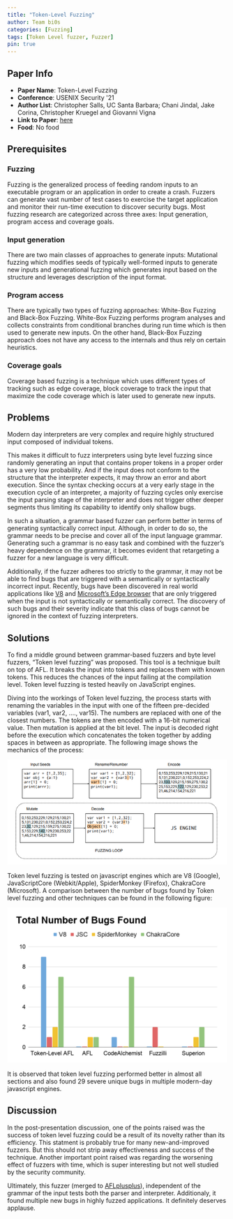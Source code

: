 ```yaml
---
title: "Token-Level Fuzzing"
author: Team bi0s     
categories: [Fuzzing]
tags: [Token Level fuzzer, Fuzzer]
pin: true
---
```


## Paper Info
- **Paper Name**: Token-Level Fuzzing
- **Conference**: USENIX Security '21
- **Author List**: Christopher Salls, UC Santa Barbara; Chani Jindal, Jake Corina, Christopher Kruegel and Giovanni Vigna
- **Link to Paper**: [here](https://www.usenix.org/system/files/sec21-salls.pdf)
- **Food**: No food

## Prerequisites

### Fuzzing
Fuzzing is the generalized process of feeding random inputs to an executable program or an application in order to create a crash. Fuzzers can generate vast number of test cases to exercise the target application and monitor their run-time execution to discover security bugs. Most fuzzing research are categorized across three axes: Input generation, program access and coverage goals.

### Input generation
There are two main classes of approaches to generate inputs: Mutational fuzzing which modifies seeds of typically well-formed inputs to generate new inputs and generational fuzzing which generates input based on the structure and leverages description of the input format.

### Program access
There are typically two types of fuzzing approaches: White-Box Fuzzing and Black-Box Fuzzing. White-Box Fuzzing performs program analyses and collects constraints from conditional branches during run time which is then used to generate new inputs. On the other hand, Black-Box Fuzzing approach does not have any access to the internals and thus rely on certain heuristics.

### Coverage goals
Coverage based fuzzing is a technique which uses different types of tracking such as edge coverage, block coverage to track the input that maximize the code coverage which is later used to generate new inputs. 

## Problems

Modern day interpreters are very complex and require highly structured input composed of individual tokens.

This makes it difficult to fuzz interpreters using byte level fuzzing since randomly generating an input that contains proper tokens in a proper order has a very low probability. And if the input does not conform to the structure that the interpreter expects, it may throw an error and abort execution. Since the syntax checking occurs at a very early stage in the execution cycle of an interpreter, a majority of fuzzing cycles only exercise the input parsing stage of the interpreter and does not trigger other deeper segments thus limiting its capability to identify only shallow bugs.

In such a situation, a grammar based fuzzer can perform better in terms of generating syntactically correct input. Although, in order to do so, the grammar needs to be precise and cover all of the input language grammar.
Generating such a grammar is no easy task and combined with the fuzzer’s heavy dependence on the grammar, it becomes evident that retargeting a fuzzer for a new language is very difficult.

Additionally, if the fuzzer adheres too strictly to the grammar, it may not be able to find bugs that are triggered with a semantically or syntactically incorrect input. Recently, bugs have been discovered in real world applications like [V8](https://bugs.chromium.org/p/chromium/issues/detail?id=800032) and [Microsoft’s Edge browser](https://nvd.nist.gov/vuln/detail/CVE-2017-8729) that are only triggered when the input is not syntactically or semantically correct. The discovery of such bugs and their severity indicate that this class of bugs cannot be ignored in the context of fuzzing interpreters.

## Solutions
To find a middle ground between grammar-based fuzzers and byte level fuzzers, “Token level fuzzing” was proposed. This tool is a technique built on top of AFL. It breaks the input into tokens and replaces them with known tokens. This reduces the chances of the input failing at the compilation level. Token level fuzzing is tested heavily on JavaScript engines.

Diving into the workings of Token level fuzzing, the process starts with renaming the variables in the input with one of the fifteen pre-decided variables (var1, var2, …., var15). The numbers are replaced with one of the closest numbers. The tokens are then encoded with a 16-bit numerical value. Then mutation is applied at the bit level. The input is decoded right before the execution which concatenates the token together by adding spaces in between as appropriate. The following image shows the mechanics of the process:

![](/assets/img/2021-09-14-token-level-fuzzer/fuzzing_loop.png)

Token level fuzzing is tested on javascript engines which are V8 (Google), JavaScriptCore (Webkit/Apple), SpiderMonkey (Firefox), ChakraCore (Microsoft). A comparison between the number of bugs found by Token level fuzzing and other techniques can be found in the following figure: 

![](/assets/img/2021-09-14-token-level-fuzzer/bugs.png)

It is observed that token level fuzzing performed better in almost all sections and also found 29 severe unique bugs in multiple modern-day javascript engines.

## Discussion
In the post-presentation discussion, one of the points raised was the success of token level fuzzing could be a result of its novelty rather than its efficiency. This statment is probably true for many new-and-improved fuzzers. But this should not strip away effectiveness and success of the technique. Another important point raised was regarding the worsening effect of fuzzers with time, which is super interesting but not well studied by the security community. 

Ultimately, this fuzzer (merged to [AFLplusplus](https://github.com/AFLplusplus/LibAFL/pull/274)), independent of the grammar of the input tests both the parser and interpreter. Additionaly, it found multiple new bugs in highly fuzzed applications. It definitely deserves applause.
